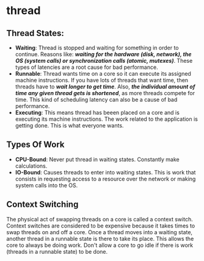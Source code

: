 # thread

## Thread States:
+ **Waiting**: Thread is stopped and waiting for something in order to continue. Reasons like: ***waiting for the hardware (disk, network), the OS (system calls) or synchronization calls (atomic, mutexes)***. These types of latencies are a root cause for bad performance.
+ **Runnable**: Thread wants time on a core so it can execute its assigned machine instructions. If you have lots of threads that want time, then threads have to ***wait longer to get time***. Also, ***the individual amount of time any given thread gets is shortened***, as more threads compete for time. This kind of scheduling latency can also be a cause of bad performance.
+ **Executing**: This means thread has beeen placed on a core and is executing its machine instructions. The work related to the application is getting done. This is what everyone wants.

## Types Of Work
+ **CPU-Bound**: Never put thread in waiting states. Constantly make calculations.
+ **IO-Bound**: Causes threads to enter into waiting states. This is work that consists in requesting access to a resource over the network or making system calls into the OS. 

## Context Switching
The physical act of swapping threads on a core is called a context switch. Context switches are considered to be expensive because it takes times to swap threads on and off a core. Once a thread moves into a waiting state, another thread in a runnable state is there to take its place. This allows the core to always be doing work. Don't allow a core to go idle if there is work (threads in a runnable state) to be done.
